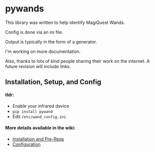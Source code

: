 # pywands

This library was written to help identify MagiQuest Wands.

Config is done via an ini file.

Output is typically in the form of a generator.

I'm working on more documentation.

Also, thanks to lots of kind people sharing their work on the internet. A future revision will include links.

## Installation, Setup, and Config

#### tldr:

- Enable your infrared device
- `pip install pywand`
- Edit `/etc/wand_config.ini`


#### More details available in the wiki:

- [Installation and Pre-Reqs](https://gitlab.com/rveach/wand/-/wikis/Installation-and-Pre-Reqs)
- [Configuration](https://gitlab.com/rveach/wand/-/wikis/pywand-Configuration)
